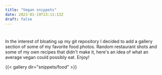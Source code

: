 ```yaml
---
title: "Vegan snippets"
date: 2023-01-19T23:11:13Z
draft: false
---
```

# 
In the interest of bloating up my git repository I decided to add a gallery section of some of my favorite food photos. Random restaurant shots and some of my own recipes that didn't make it, here's an idea of what an average vegan could possibly eat. Enjoy!

{{< gallery dir="snippets/food" >}}